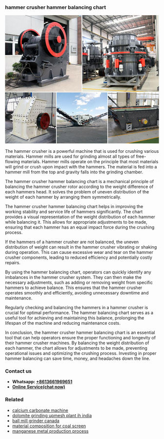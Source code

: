 <h3>hammer crusher hammer balancing chart</h3><img src='1708497630.jpg' alt=''><p>The hammer crusher is a powerful machine that is used for crushing various materials. Hammer mills are used for grinding almost all types of free-flowing materials. Hammer mills operate on the principle that most materials will grind or crush upon impact with the hammers. The material is fed into a hammer mill from the top and gravity falls into the grinding chamber.</p><p>The hammer crusher hammer balancing chart is a mechanical principle of balancing the hammer crusher rotor according to the weight difference of each hammers head. It solves the problem of uneven distribution of the weight of each hammer by arranging them symmetrically.</p><p>The hammer crusher hammer balancing chart helps in improving the working stability and service life of hammers significantly. The chart provides a visual representation of the weight distribution of each hammer while balancing it. This allows for appropriate adjustments to be made, ensuring that each hammer has an equal impact force during the crushing process.</p><p>If the hammers of a hammer crusher are not balanced, the uneven distribution of weight can result in the hammer crusher vibrating or shaking during operation. This can cause excessive wear and tear on the hammer crusher components, leading to reduced efficiency and potentially costly repairs.</p><p>By using the hammer balancing chart, operators can quickly identify any imbalances in the hammer crusher system. They can then make the necessary adjustments, such as adding or removing weight from specific hammers to achieve balance. This ensures that the hammer crusher operates smoothly and efficiently, avoiding unnecessary downtime and maintenance.</p><p>Regularly checking and balancing the hammers in a hammer crusher is crucial for optimal performance. The hammer balancing chart serves as a useful tool for achieving and maintaining this balance, prolonging the lifespan of the machine and reducing maintenance costs.</p><p>In conclusion, the hammer crusher hammer balancing chart is an essential tool that can help operators ensure the proper functioning and longevity of their hammer crusher machines. By balancing the weight distribution of each hammer, the chart allows for adjustments to be made, preventing operational issues and optimizing the crushing process. Investing in proper hammer balancing can save time, money, and headaches down the line.</p><h3>Contact us</h3><ul><li><strong>Whatsapp:&nbsp;<a href="https://wa.me/8613661969651">+8613661969651</a></strong></li><li><a href="https://swt.shibang-china.com/?git&amp;zhl&amp;hammer crusher hammer balancing chart"><strong>Online Service(chat now)</strong></a></li></ul><h3>Related</h3><ul><li><a href='calcium carbonate machine.md'>calcium carbonate machine</a></li><li><a href='dolomite grinding upmesh plant ih india.md'>dolomite grinding upmesh plant ih india</a></li><li><a href='ball mill grinder canada.md'>ball mill grinder canada</a></li><li><a href='material composition for coal screen.md'>material composition for coal screen</a></li><li><a href='manganese metal production process.md'>manganese metal production process</a></li></ul>
